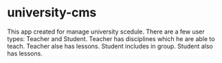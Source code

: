 # university-cms
This app created for manage university scedule. There are a few user types: Teacher and Student. Teacher has disciplines which he are able to teach. Teacher alse has lessons. Student includes in group. Student also has lessons.
